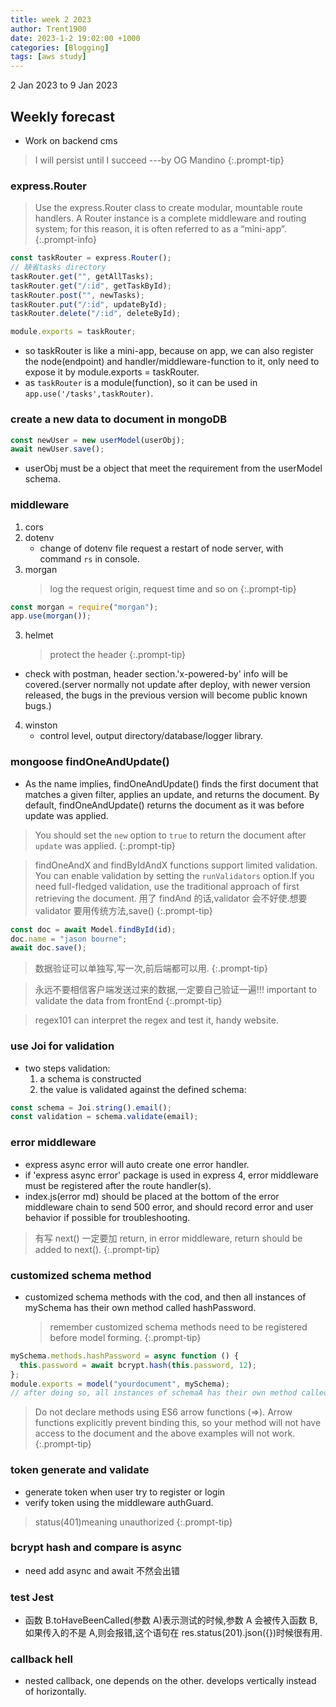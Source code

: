 ```yaml
---
title: week 2 2023
author: Trent1900
date: 2023-1-2 19:02:00 +1000
categories: [Blogging]
tags: [aws study]
---
```


2 Jan 2023 to 9 Jan 2023

## Weekly forecast

- Work on backend cms

> I will persist until I succeed ---by OG Mandino<!-- prettier-ignore -->
{:.prompt-tip}

### express.Router

> Use the express.Router class to create modular, mountable route handlers. A Router instance is a complete middleware and routing system; for this reason, it is often referred to as a “mini-app”.<!-- prettier-ignore -->
{:.prompt-info}

```js
const taskRouter = express.Router();
// 缺省tasks directory
taskRouter.get("", getAllTasks);
taskRouter.get("/:id", getTaskById);
taskRouter.post("", newTasks);
taskRouter.put("/:id", updateById);
taskRouter.delete("/:id", deleteById);

module.exports = taskRouter;
```

- so taskRouter is like a mini-app, because on app, we can also register the node(endpoint) and handler/middleware-function to it, only need to expose it by module.exports = taskRouter.
- as `taskRouter` is a module(function), so it can be used in `app.use('/tasks',taskRouter)`.

### create a new data to document in mongoDB

```js
const newUser = new userModel(userObj);
await newUser.save();
```

- userObj must be a object that meet the requirement from the userModel schema.

### middleware

1. cors
2. dotenv
   - change of dotenv file request a restart of node server, with command `rs` in console.
3. morgan
   > log the request origin, request time and so on<!-- prettier-ignore -->
{:.prompt-tip}

```js
const morgan = require("morgan");
app.use(morgan());
```

3. helmet

   > protect the header<!-- prettier-ignore -->
{:.prompt-tip}

- check with postman, header section.'x-powered-by' info will be covered.(server normally not update after deploy, with newer version released, the bugs in the previous version will become public known bugs.)

4. winston
   - control level, output directory/database/logger library.

### mongoose findOneAndUpdate()

- As the name implies, findOneAndUpdate() finds the first document that matches a given filter, applies an update, and returns the document. By default, findOneAndUpdate() returns the document as it was before update was applied.

> You should set the `new` option to `true` to return the document after `update` was applied.<!-- prettier-ignore -->
{:.prompt-tip}

> findOneAndX and findByIdAndX functions support limited validation. You can enable validation by setting the `runValidators` option.If you need full-fledged validation, use the traditional approach of first retrieving the document. 用了 findAnd 的话,validator 会不好使.想要 validator 要用传统方法,save()<!-- prettier-ignore -->
{:.prompt-tip}

```js
const doc = await Model.findById(id);
doc.name = "jason bourne";
await doc.save();
```

> 数据验证可以单独写,写一次,前后端都可以用.<!-- prettier-ignore -->
{:.prompt-tip}

> 永远不要相信客户端发送过来的数据,一定要自己验证一遍!!! important to validate the data from frontEnd<!-- prettier-ignore -->
{:.prompt-tip}

> regex101 can interpret the regex and test it, handy website.

### use Joi for validation

- two steps validation:
  1. a schema is constructed
  2. the value is validated against the defined schema:

```js
const schema = Joi.string().email();
const validation = schema.validate(email);
```

### error middleware

- express async error will auto create one error handler.
- if 'express async error' package is used in express 4, error middleware must be registered after the route handler(s).
- index.js(error md) should be placed at the bottom of the error middleware chain to send 500 error, and should record error and user behavior if possible for troubleshooting.

> 有写 next() 一定要加 return, in error middleware, return should be added to next().<!-- prettier-ignore -->
{:.prompt-tip}

### customized schema method

- customized schema methods with the cod, and then all instances of mySchema has their own method called hashPassword.
  > remember customized schema methods need to be registered before model forming.<!-- prettier-ignore -->
{:.prompt-tip}

```js
mySchema.methods.hashPassword = async function () {
  this.password = await bcrypt.hash(this.password, 12);
};
module.exports = model("yourdocument", mySchema);
// after doing so, all instances of schemaA has their own method called hashPassword.
```

> Do not declare methods using ES6 arrow functions (=>). Arrow functions explicitly prevent binding this, so your method will not have access to the document and the above examples will not work.<!-- prettier-ignore -->
{:.prompt-tip}

### token generate and validate

- generate token when user try to register or login
- verify token using the middleware authGuard.

> status(401)meaning unauthorized<!-- prettier-ignore -->
{:.prompt-tip}

### bcrypt hash and compare is async

- need add async and await 不然会出错

### test Jest

- 函数 B.toHaveBeenCalled(参数 A)表示测试的时候,参数 A 会被传入函数 B,如果传入的不是 A,则会报错,这个语句在 res.status(201).json({})时候很有用.

### callback hell

- nested callback, one depends on the other. develops vertically instead of horizontally.
